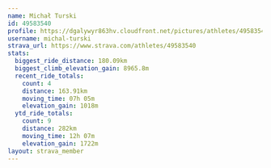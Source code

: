 ```yaml
---
name: Michał Turski
id: 49583540
profile: https://dgalywyr863hv.cloudfront.net/pictures/athletes/49583540/14729338/2/large.jpg
username: michal-turski
strava_url: https://www.strava.com/athletes/49583540
stats:
  biggest_ride_distance: 180.09km
  biggest_climb_elevation_gain: 8965.8m
  recent_ride_totals:
    count: 4
    distance: 163.91km
    moving_time: 07h 05m
    elevation_gain: 1018m
  ytd_ride_totals:
    count: 9
    distance: 282km
    moving_time: 12h 07m
    elevation_gain: 1722m
layout: strava_member
--- 
```

